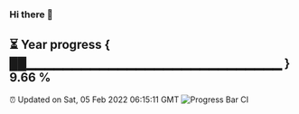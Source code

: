 ### Hi there 👋
⏳ Year progress { ██▁▁▁▁▁▁▁▁▁▁▁▁▁▁▁▁▁▁▁▁▁▁▁▁▁▁▁▁ } 9.66 %
---
⏰ Updated on Sat, 05 Feb 2022 06:15:11 GMT
![Progress Bar CI](https://github.com/liununu/liununu/workflows/Progress%20Bar%20CI/badge.svg)
